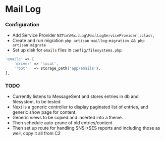 # Mail Log

### Configuration

* Add Service Provider `NZTim\MailLog\MailLogServiceProvider::class,`
* Create and run migration `php artisan maillog:migration && php artisan migrate`
* Set up disk for `emails` files in `config/filesystems.php`:
```php
'emails' => [
    'driver' => 'local',
    'root'   => storage_path('app/emails'),
],
```

### TODO

* Currently listens to MessageSent and stores entries in db and filesystem, to be tested
* Next is a generic controller to display paginated list of entries, and generic show page for content.
* Generic views to be copied and inserted into a theme.
* Then schedule auto-prune of old entries/content
* Then set up route for handling SNS->SES reports and including those as well, copy it all from C2
